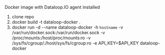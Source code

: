 Docker image with Dataloop.IO agent installed

1. clone repo
1. docker build -t dataloop-docker .
1. docker run -d --name dataloop-docker -h `hostname` -v /var/run/docker.sock:/var/run/docker.sock -v /proc/mounts:/host/proc/mounts:ro -v /sys/fs/cgroup/:/host/sys/fs/cgroup:ro -e API_KEY=$API_KEY dataloop-docker
